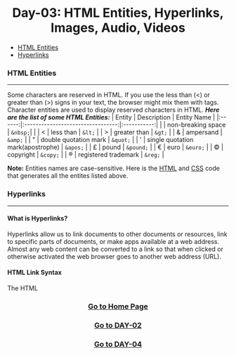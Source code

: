 <h1 align="center"> Day-03: HTML Entities, Hyperlinks, Images, Audio, Videos </h1>

  - [HTML Entities](#html-entities)
  - [Hyperlinks](#hyperlinks)
  
  

### HTML Entities
---
Some characters are reserved in HTML. If you use the less than (<) or greater than (>) signs in your text, the browser might mix them with tags.
Character entities are used to display reserved characters in HTML.
***Here are the list of some HTML Entities:***
| Entity |            Description            | Entity Name |
|:------:|:---------------------------------:|:-----------:|
|        |         non-breaking space        | `&nbsp;`|             | 
|    <   |             less than             |     `&lt;`    |
|    >   |            greater than           |     `&gt;`    |
|    &   |             ampersand             |    `&amp;`    |
|    "   |       double quotation mark       |    `&quot;`   |
|    '   | single quotation mark(apostrophe) |    `&apos;`   |
|    £   |               pound               |   `&pound;`   |
|    €   |                euro               |    `&euro;`   |
|    ©   |             copyright             |    `&copy;`   |
|    ®   |       registered trademark        |    `&reg;`    |

**Note:** Entities names are case-sensitive.
Here is the [HTML](table.html) and [CSS](table.css) code that generates all the entites listed above.


### Hyperlinks
---
#### What is Hyperlinks?
Hyperlinks allow us to link documents to other documents or resources, link to specific parts of documents, or make apps available at a web address. Almost any web content can be converted to a link so that when clicked or otherwise activated the web browser goes to another web address (URL).

#### HTML Link Syntax
The HTML 

[<h3 align="center">Go to Home Page</h3>](../README.md) 

[<h3 align="center">Go to DAY-02</h3>](../day-02-html-tags/DAY02.md)

[<h3 align="center">Go to DAY-04</h3>](../day-04-list-tables-containers/DAY04.md)